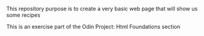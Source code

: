 This repository purpose is to create a very basic web page that will show us some recipes

This is an exercise part of the Odin Project: Html Foundations section
